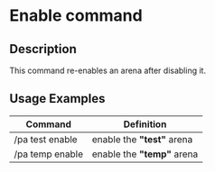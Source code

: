 # Enable command

## Description

This command re-enables an arena after disabling it.

## Usage Examples

Command |  Definition
------------- | -------------
/pa test enable | enable the **"test"** arena
/pa temp enable | enable the **"temp"** arena

